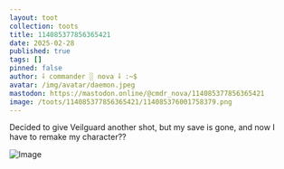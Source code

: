 ```yaml
---
layout: toot
collection: toots
title: 114085377856365421
date: 2025-02-28
published: true
tags: []
pinned: false
author: ⸸ commander ░ nova ⸸ :~$
avatar: /img/avatar/daemon.jpeg
mastodon: https://mastodon.online/@cmdr_nova/114085377856365421
image: /toots/114085377856365421/114085376001758379.png
---
```


Decided to give Veilguard another shot, but my save is gone, and now I have to remake my character??

<img src="/toots/114085377856365421/114085376001758379.png" alt="Image">
